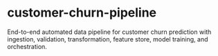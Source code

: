 # customer-churn-pipeline
End-to-end automated data pipeline for customer churn prediction with ingestion, validation, transformation, feature store, model training, and orchestration.

